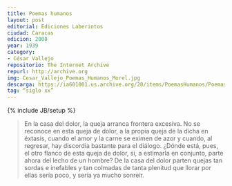 ```yaml
---
title: Poemas humanos
layout: post
editorial: Ediciones Laberintos
ciudad: Caracas
edicion: 2008
year: 1939
category:
- César Vallejo
repositorio: The Internet Archive
repurl: http://archive.org
img: Cesar_Vallejo_Poemas_Humanos_Morel.jpg
descarga: https://ia601001.us.archive.org/20/items/PoemasHumanos/Poemas-Humanos.pdf
tag: “siglo xx”
---
```

{% include JB/setup %}

> En la casa del dolor, la queja arranca frontera excesiva. No se reconoce en esta queja de dolor, a la propia queja de la dicha en éxtasis, cuando el amor y la carne se eximen de azor y cuando, al regresar, hay discordia bastante para el diálogo.
¿Dónde está, pues, el otro flanco de esta queja de dolor, si, a estimarla en conjunto, parte ahora del lecho de un hombre?
De la casa del dolor parten quejas tan sordas e inefables y tan colmadas de tanta plenitud que llorar por ellas sería poco, y sería ya mucho sonreír.
